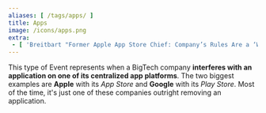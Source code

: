 ```yaml
---
aliases: [ /tags/apps/ ]
title: Apps
image: /icons/apps.png
extra:
 - [ 'Breitbart "Former Apple App Store Chief: Company’s Rules Are a ‘Weapon Against Competitors’" by Lucas Nolan (8 Oct 2020)', 'https://www.breitbart.com/tech/2020/10/08/former-apple-app-store-chief-companys-rules-are-a-weapon-against-competitors/' ]
---
```


This type of Event represents when a BigTech company **interferes with an
application on one of its centralized app platforms**. The two biggest examples
are **Apple** with its _App Store_ and **Google** with its _Play Store_. Most
of the time, it's just one of these companies outright removing an application.
